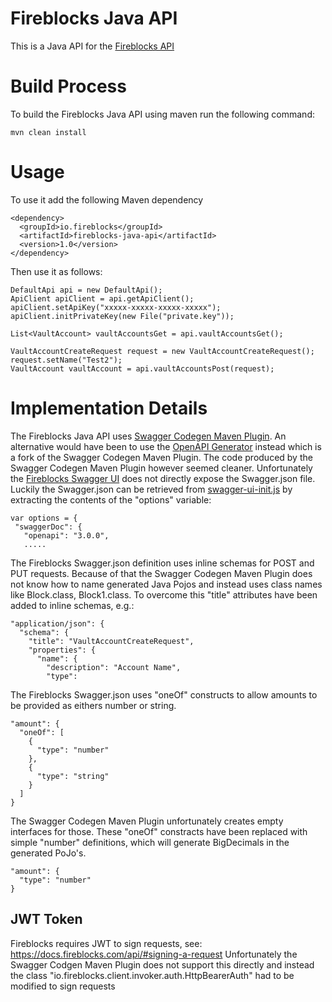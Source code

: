 # Fireblocks Java API

This is a Java API for the [Fireblocks API](https://docs.fireblocks.com/api/#introduction) 

# Build Process

To build the Fireblocks Java API using maven run the following command:

```
mvn clean install
```

# Usage

To use it add the following Maven dependency

```
<dependency>
  <groupId>io.fireblocks</groupId>
  <artifactId>fireblocks-java-api</artifactId>
  <version>1.0</version>	
</dependency>	 
```


Then use it as follows:

```
DefaultApi api = new DefaultApi();
ApiClient apiClient = api.getApiClient();
apiClient.setApiKey("xxxxx-xxxxx-xxxxx-xxxxx");
apiClient.initPrivateKey(new File("private.key"));

List<VaultAccount> vaultAccountsGet = api.vaultAccountsGet();

VaultAccountCreateRequest request = new VaultAccountCreateRequest();
request.setName("Test2");
VaultAccount vaultAccount = api.vaultAccountsPost(request);
```


# Implementation Details
The Fireblocks Java API uses [Swagger Codegen Maven Plugin](https://github.com/swagger-api/swagger-codegen/tree/3.0.0/modules/swagger-codegen-maven-plugin). An alternative would have been to use the [OpenAPI Generator](https://openapi-generator.tech/docs/plugins) instead which is a fork of the Swagger Codegen Maven Plugin. The code produced by the Swagger Codegen Maven Plugin however seemed cleaner.
Unfortunately the [Fireblocks Swagger UI](https://docs.fireblocks.com/api/swagger-ui/) does not directly expose the Swagger.json file. Luckily the Swagger.json can be retrieved from [swagger-ui-init.js](https://docs.fireblocks.com/api/swagger-ui/swagger-ui-init.js) by extracting the contents of the "options" variable:

```
var options = {
 "swaggerDoc": {
   "openapi": "3.0.0",
   .....
```


The Fireblocks Swagger.json definition uses inline schemas for POST and PUT requests. Because of that the Swagger Codegen Maven Plugin does not know how to name generated Java Pojos and instead uses class names like Block.class, Block1.class. To overcome this "title" attributes have been added to inline schemas, e.g.:

```
"application/json": {
  "schema": {
    "title": "VaultAccountCreateRequest",
    "properties": {
      "name": {
        "description": "Account Name",
        "type":
```

The Fireblocks Swagger.json uses "oneOf" constructs to allow amounts to be provided as eithers number or string. 

```
"amount": {
  "oneOf": [
    {
      "type": "number"
    },
    {
      "type": "string"
    }
  ]
}
```

The Swagger Codegen Maven Plugin unfortunately creates empty interfaces for those. These "oneOf" constracts have been replaced with simple "number" definitions, which will generate BigDecimals in the generated PoJo's.

```
"amount": {
  "type": "number"
}
```

## JWT Token

Fireblocks requires JWT to sign requests, see: https://docs.fireblocks.com/api/#signing-a-request
Unfortunately the Swagger Codgen Maven Plugin does not support this directly and instead the class "io.fireblocks.client.invoker.auth.HttpBearerAuth" had to be modified to sign requests
